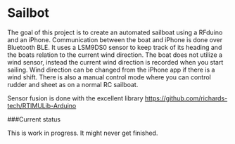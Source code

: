 Sailbot
=======

The goal of this project is to create an automated sailboat using a RFduino and an iPhone. Communication between
the boat and iPhone is done over Bluetooth BLE. It uses a LSM9DS0 sensor to keep track of its heading and the boats
relation to the current wind direction. The boat does not utilize a wind sensor, instead the current wind direction is
recorded when you start sailing. Wind direction can be changed from the iPhone app if there is a wind shift. There is
also a manual control mode where you can control rudder and sheet as on a normal RC sailboat.

Sensor fusion is done with the excellent library https://github.com/richards-tech/RTIMULib-Arduino

###Current status

This is work in progress. It might never get finished.
